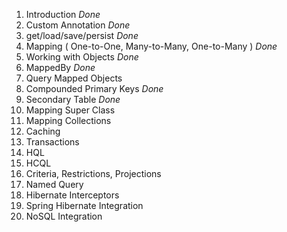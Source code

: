 1. Introduction  _Done_
2. Custom Annotation  _Done_
6. get/load/save/persist _Done_
3. Mapping ( One-to-One, Many-to-Many, One-to-Many ) _Done_
4. Working with Objects _Done_
5. MappedBy _Done_
8. Query Mapped Objects 
9. Compounded Primary Keys _Done_
10. Secondary Table _Done_
11. Mapping Super Class 
12. Mapping Collections 
13. Caching 
14. Transactions
15. HQL 
16. HCQL  
17. Criteria, Restrictions, Projections 
18. Named Query 
19. Hibernate Interceptors 
19. Spring Hibernate Integration 
20. NoSQL Integration 
